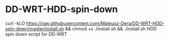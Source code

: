 # DD-WRT-HDD-spin-down
curl -kLO https://raw.githubusercontent.com/Mateusz-Dera/DD-WRT-HDD-spin-down/master/install.sh && chmod +x ./install.sh && ./install.sh
HDD spin down script for DD-WRT
